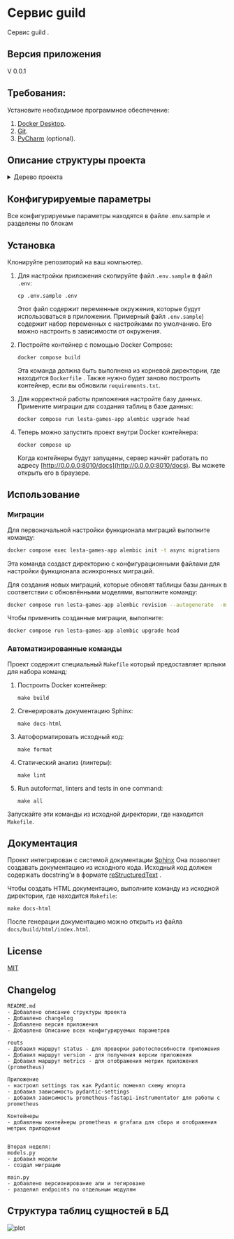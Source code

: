 # Сервис guild 

Сервис guild .

## Версия приложения
V 0.0.1

## Требования:

Установите необходимое программное обеспечение:

1. [Docker Desktop](https://www.docker.com).
2. [Git](https://github.com/git-guides/install-git).
3. [PyCharm](https://www.jetbrains.com/ru-ru/pycharm/download) (optional).


## Описание структуры проекта

<details>
<summary>Дерево проекта</summary>

```
main-directory-name/
│
├── app/                      # проект
│   ├── schemas/              # Модуль в котором хранятся схемы Pydantic для обработки данных
│   ├── services/             # Сервисный слой для бизнесс логики приложения
│   ├── alembic/              # Директория с результатами миграций моделей 
│   │   ├── versions/         # Директория с миграциями
│   │   ├── env.py            # Настройки Alembic
│   │   └── ...
│   ├── db/                   # Пакет с моделями проекта и подключением к БД
│   │   ├── models/
│   │   │     └── guild.py          # Модуль в котором описаны модели приложения
│   │   ├── __init__.py
│   │   └── database.py       # Модуль с настройками подключения к БД
│   ├── alembic.ini           # ini фвйл настроек Alembic
│   ├── main.py               # Основной модуль для запуска приложения
│   └── settings.py           # Настройки приложения через Pydantic
├── tests/                    # Директория с тестами проекта
├── Dockerfile
├── docker-compose.yml        # Основной Docker Compose файл
├── .env.sample               # Файл для настроек переменных окружения
├── .gitignore                # Файл gitignore служит для игнорирования файлов для git
├── .pylintrc                 # 
├── black.toml                # 
├── LICENSE                   # Файл лицензии
├── Makefile                  # Makefile Файл приложения для удобства сборки проекта и других манипуляций с проектом
├── pytest.ini                # Файл настройки pytest
├── requirements.txt          # Файл зависимостей проекта
├── setup.cfg                 # Файл установки настроек линтеров
└── README.md
```
</details>




## Конфигурируемые параметры
Все конфигурируемые параметры находятся в файле .env.sample и разделены по блокам
## Установка

Клонируйте репозиторий на ваш компьютер.

1. Для настройки приложения скопируйте файл `.env.sample` в файл `.env`:
    ```shell
    cp .env.sample .env
    ```
   
    Этот файл содержит переменные окружения, которые будут использоваться в приложении. Примерный файл `.env.sample`) содержит набор переменных с настройками по умолчанию. Его можно настроить в зависимости от окружения.

2. Постройте контейнер с помощью Docker Compose:
    ```shell
    docker compose build
    ```
    Эта команда должна быть выполнена из корневой директории, где находится `Dockerfile` .
    Также нужно будет заново построить контейнер, если вы обновили `requirements.txt`.

3. Для корректной работы приложения настройте базу данных. Примените миграции для создания таблиц в базе данных:
    ```shell
    docker compose run lesta-games-app alembic upgrade head
    ```

4. Теперь можно запустить проект внутри Docker контейнера:
    ```shell
    docker compose up
    ```
   Когда контейнеры будут запущены, сервер начнёт работать по адресу [http://0.0.0.0:8010/docs](http://0.0.0.0:8010/docs). Вы можете открыть его в браузере.

## Использование

### Миграции

Для первоначальной настройки функционала миграций выполните команду:
```bash
docker compose exec lesta-games-app alembic init -t async migrations
```
Эта команда создаст директорию с конфигурационными файлами для настройки функционала асинхронных миграций.

Для создания новых миграций, которые обновят таблицы базы данных в соответствии с обновлёнными моделями, выполните команду:
```bash
docker compose run lesta-games-app alembic revision --autogenerate  -m "your description"
```

Чтобы применить созданные миграции, выполните:
```bash
docker compose run lesta-games-app alembic upgrade head
```

### Автоматизированные команды

Проект содержит специальный `Makefile` который предоставляет ярлыки для набора команд:
1. Построить Docker контейнер:
    ```shell
    make build
    ```

2. Сгенерировать документацию Sphinx:
    ```shell
    make docs-html
    ```

3. Автоформатировать исходный код:
    ```shell
    make format
    ```

4. Статический анализ (линтеры):
    ```shell
    make lint
    ```


6. Run autoformat, linters and tests in one command:
    ```shell
    make all
    ```

Запускайте эти команды из исходной директории, где находится `Makefile`.

## Документация

Проект интегрирован с системой документации [Sphinx](https://www.sphinx-doc.org/en/master/) Она позволяет создавать документацию из исходного кода. Исходный код должен содержать docstring'и в формате [reStructuredText](https://docutils.sourceforge.io/rst.html) .

Чтобы создать HTML документацию, выполните команду из исходной директории, где находится `Makefile`:
```shell
make docs-html
```

После генерации документацию можно открыть из файла `docs/build/html/index.html`.

## License
[MIT](https://choosealicense.com/licenses/mit/)

## Changelog


```
README.md
- Добавлено описание структуры проекта
- Добавлено changelog
- Добавлено версия приложения
- Добавлено Описание всех конфигурируемых параметров

routs
- Добавил маршрут status - для проверки работоспособности приложения
- Добавил маршрут version - для получения версии приложения
- Добавил маршрут metrics - для отображения метрик приложения (prometheus)

Приложение
- настроил settings так как Pydantic поменял схему ипорта
- добавил зависимость pydantic-settings
- добавил зависимость prometheus-fastapi-instrumentator для работы с prometheus

Контейнеры
- добавлены контейнеры prometheus и grafana для сбора и отображения метрик прилодения


Вторая неделя:
models.py
- добавил модели
- создал миграцию

main.py
- добавлено версионирование апи и тегироване
- разделил endpoints по отдельным модулям

```


## Структура таблиц сущностей в БД
![plot](./imgs/models.png)

